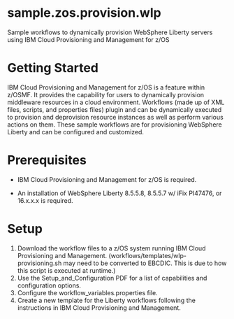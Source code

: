 # sample.zos.provision.wlp
Sample workflows to dynamically provision WebSphere Liberty servers using IBM Cloud Provisioning and Management for z/OS

# Getting Started
	
IBM Cloud Provisioning and Management for z/OS is a feature within z/OSMF. It provides the capability for users to dynamically provision middleware resources in a cloud environment. Workflows (made up of XML files,   scripts, and properties files) plugin and can be dynamically executed to provision and deprovision resource instances as well as perform various actions on them. These sample workflows are for provisioning WebSphere Liberty and can be configured and customized.
	
# Prerequisites 

 * IBM Cloud Provisioning and Management for z/OS is required.
 
 * An installation of WebSphere Liberty 8.5.5.8, 8.5.5.7 w/ iFix PI47476, or 16.x.x.x is required.
 
 
# Setup

1. Download the workflow files to a z/OS system running IBM Cloud Provisioning and Management. (workflows/templates/wlp-provisioning.sh may need to be converted to EBCDIC. This is due to how this script is executed at runtime.)
2. Use the Setup_and_Configuration PDF for a list of capabilities and configuration options.
3. Configure the workflow_variables.properties file.
3. Create a new template for the Liberty workflows following the instructions in IBM Cloud Provisioning and Management.
